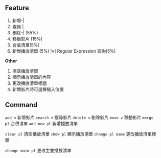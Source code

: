## Feature
1. 新增-|
2. 查詢 |
3. 刪除-| (55%)
4. 移動影片 (15%)
5. 合並清單(5%)
6. 新增播放清單 (5%)
[v] Regular Expression 查詢(5%)

**Other**

1. 清空播放清單
2. 顯示播放清單的內容
3. 更改播放清單標題
4. 新增影片時可選擇插入位置

## Command
`add v` 新增影片 
`search v` 搜尋影片 
`delete v` 刪除影片 
`move v` 移動影片 
`merge pl` 合併清單 
`add new pl` 新增播放清單 

`clear pl` 清空播放清單 
`show pl` 顯示播放清單 
`change pl name` 更改播放清單標題 

`change main pl` 更改主要播放清單 
